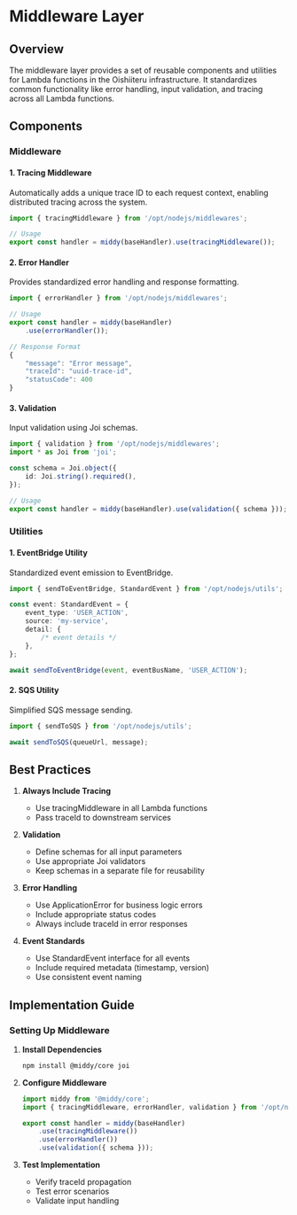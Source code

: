 # Middleware Layer

## Overview

The middleware layer provides a set of reusable components and utilities for Lambda functions in the Oishiiteru infrastructure. It standardizes common functionality like error handling, input validation, and tracing across all Lambda functions.

## Components

### Middleware

#### 1. Tracing Middleware

Automatically adds a unique trace ID to each request context, enabling distributed tracing across the system.

```typescript
import { tracingMiddleware } from '/opt/nodejs/middlewares';

// Usage
export const handler = middy(baseHandler).use(tracingMiddleware());
```

#### 2. Error Handler

Provides standardized error handling and response formatting.

```typescript
import { errorHandler } from '/opt/nodejs/middlewares';

// Usage
export const handler = middy(baseHandler)
    .use(errorHandler());

// Response Format
{
    "message": "Error message",
    "traceId": "uuid-trace-id",
    "statusCode": 400
}
```

#### 3. Validation

Input validation using Joi schemas.

```typescript
import { validation } from '/opt/nodejs/middlewares';
import * as Joi from 'joi';

const schema = Joi.object({
    id: Joi.string().required(),
});

// Usage
export const handler = middy(baseHandler).use(validation({ schema }));
```

### Utilities

#### 1. EventBridge Utility

Standardized event emission to EventBridge.

```typescript
import { sendToEventBridge, StandardEvent } from '/opt/nodejs/utils';

const event: StandardEvent = {
    event_type: 'USER_ACTION',
    source: 'my-service',
    detail: {
        /* event details */
    },
};

await sendToEventBridge(event, eventBusName, 'USER_ACTION');
```

#### 2. SQS Utility

Simplified SQS message sending.

```typescript
import { sendToSQS } from '/opt/nodejs/utils';

await sendToSQS(queueUrl, message);
```

## Best Practices

1. **Always Include Tracing**

    - Use tracingMiddleware in all Lambda functions
    - Pass traceId to downstream services

2. **Validation**

    - Define schemas for all input parameters
    - Use appropriate Joi validators
    - Keep schemas in a separate file for reusability

3. **Error Handling**

    - Use ApplicationError for business logic errors
    - Include appropriate status codes
    - Always include traceId in error responses

4. **Event Standards**
    - Use StandardEvent interface for all events
    - Include required metadata (timestamp, version)
    - Use consistent event naming

## Implementation Guide

### Setting Up Middleware

1. **Install Dependencies**

    ```bash
    npm install @middy/core joi
    ```

2. **Configure Middleware**

    ```typescript
    import middy from '@middy/core';
    import { tracingMiddleware, errorHandler, validation } from '/opt/nodejs/middlewares';

    export const handler = middy(baseHandler)
        .use(tracingMiddleware())
        .use(errorHandler())
        .use(validation({ schema }));
    ```

3. **Test Implementation**
    - Verify traceId propagation
    - Test error scenarios
    - Validate input handling
